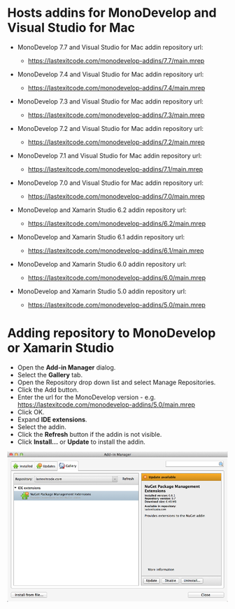 # Hosts addins for MonoDevelop and Visual Studio for Mac

- MonoDevelop 7.7 and Visual Studio for Mac addin repository url:

  - https://lastexitcode.com/monodevelop-addins/7.7/main.mrep
  
- MonoDevelop 7.4 and Visual Studio for Mac addin repository url:

  - https://lastexitcode.com/monodevelop-addins/7.4/main.mrep

- MonoDevelop 7.3 and Visual Studio for Mac addin repository url:

  - https://lastexitcode.com/monodevelop-addins/7.3/main.mrep

- MonoDevelop 7.2 and Visual Studio for Mac addin repository url:

  - https://lastexitcode.com/monodevelop-addins/7.2/main.mrep

- MonoDevelop 7.1 and Visual Studio for Mac addin repository url:

  - https://lastexitcode.com/monodevelop-addins/7.1/main.mrep
  
- MonoDevelop 7.0 and Visual Studio for Mac addin repository url:

  - https://lastexitcode.com/monodevelop-addins/7.0/main.mrep

- MonoDevelop and Xamarin Studio 6.2 addin repository url:

  - https://lastexitcode.com/monodevelop-addins/6.2/main.mrep

- MonoDevelop and Xamarin Studio 6.1 addin repository url:

  - https://lastexitcode.com/monodevelop-addins/6.1/main.mrep

- MonoDevelop and Xamarin Studio 6.0 addin repository url:

  - https://lastexitcode.com/monodevelop-addins/6.0/main.mrep

- MonoDevelop and Xamarin Studio 5.0 addin repository url:

  - https://lastexitcode.com/monodevelop-addins/5.0/main.mrep

# Adding repository to MonoDevelop or Xamarin Studio

 * Open the **Add-in Manager** dialog.
 * Select the **Gallery** tab.
 * Open the Repository drop down list and select Manage Repositories.
 * Click the Add button.
 * Enter the url for the MonoDevelop version - e.g. https://lastexitcode.com/monodevelop-addins/5.0/main.mrep
 * Click OK.
 * Expand **IDE extensions**.
 * Select the addin.
 * Click the **Refresh** button if the addin is not visible.
 * Click **Install...** or **Update** to install the addin.

![NuGet package management extension addin in the addin manager dialog](images/AddinManagerNuGetExtensionsAddin.png)

